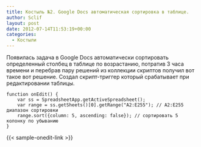 ```yaml
---
title: Костыль №2. Google Docs автоматическая сортировка в таблице.
author: Sclif
layout: post
date: 2012-07-14T11:53:19+00:00
categories:
  - Костыли
---
```


Появилась задача в Google Docs автоматически сортировать определенный столбец в таблице по возрастанию, потратив 3 часа времени и перебрав пару решений из коллекции скриптов получил вот такое вот решение. Создал скрипт-триггер который срабатывает при редактировании таблицы.

```
function onEdit() {
    var ss = SpreadsheetApp.getActiveSpreadsheet();
    var range = ss.getSheets()[0].getRange("A2:E255"); // A2:E255 диапазон сортировки
    range.sort({column: 5, ascending: false}); // сортировать 5 колонку по убыванию
}
```

{{< sample-onedit-link >}}
